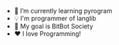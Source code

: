 - 🌱 I’m currently learning pyrogram
- 💡 I'm programmer of langlib
- 🎯 My goal is BitBot Society
- ❤️ I love Programming!
